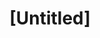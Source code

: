 ---
pid: ch457
title: "[Untitled]"
location_transcription: 
coordinates: "[-75.163755185566, 39.953028631962]"
zipcode: 
gen_neighborhood: 
neighborhood: 
outside_phl: 
age: 
age_range: 
instagram: 
image_file_name: ch_457.jpg
proposal_transcription: A piece that represents freedom and liberty for people of
  all ages
topic: Freedom
topic_summary: '0'
type: 
keywords_other: 
credit: 
image_labels: 
twitter: 
facebook: 
permalink: "/monuments/ch457/"
layout: item-page
---